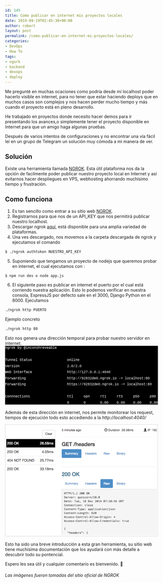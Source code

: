 ```yaml
---
id: 145
title: Como publicar en internet mis proyectos locales
date: 2019-09-19T02:45:30+00:00
author: robert
layout: post
permalink: /como-publicar-en-internet-mi-proyectos-locales/
categories:
- DevOps
- How To
tags:
- ngork
- backend
- devops
- deploy
---
```

Me pregunté en muchas ocaciones como podría desde mi localhost poder hacerlo visible en internet, para no tener que estar haciendo deploys que en muchos casos son complejos y nos hacen perder mucho tiempo y más cuando el proyecto está en pleno desarrollo.

He trabajado en proyectos donde necesito hacer demos para ir presentando los avances,o simplemente tener el proyecto disponible en Internet para que un amigo haga algunas pruebas. 

Después de varios intentos de configuraciones y no encontrar una vía fácil leí en un grupo de Telegram un solución 
muy cómoda a mi manera de ver.

## Solución  
Existe una herramienta llamada <a href="https://ngrok.com/"  target="_blank">NGROK</a>. Esta útil plataforma nos da la opción de 
facilmente poder publicar nuestro proyecto local en Internet y así evitarnos hacer despliegues en VPS, webhosting 
ahorrando muchísimo tiempo y frustración.

## Como funciona
1. Es tan sencillo como entrar a su sitio web <a href="https://ngrok.com/"  target="_blank">NGROK</a>.
2. Registrarnos para que nos de un API_KEY que nos permitirá publicar nuestro localhost. 
3. Descargar ngrok <a href="https://dashboard.ngrok.com/get-started" target="_blank">aquí</a>, está disponible para una amplia variedad de plataformas.
4. Una ves descargado, nos movemos a la carpeta descargada de ngrok y ejecutamos el comando 
```bash
$ ./ngrok authtoken NUESTRO_API_KEY
``` 
5. Suponiendo que tengamos un proyecto de nodejs que queremos probar en internet, el cual ejecutamos con :
```bash
$ npm run dev o node app.js
```
6. El siguiente paso es publicar en internet el puerto por el cual está corriendo nuestra aplicación. Esto lo podemos 
verificar en nuestra consola, ExpressJS por defecto sale en el 3000, Django Python en el 8000.
Ejecutamos
```bash
./ngrok http PUERTO 
```
Ejemplo concreto
```bash
./ngrok http 80
```
Esto nos genera una dirección temporal para probar nuestro servidor en internet.
![NGROK](/assets/img/posts/ngrok-howto.png)

Además de esta dirección en internet, nos permite monitorear los request, tiempos de ejecución todo esto
accediendo a la *http://localhost:4040/*

![NGROK](/assets/img/posts/ngrok-inspect.png)

Esto ha sido una breve introducción a esta gran herramienta, su sitio web tiene muchísima documentación que 
los ayudará con más detalle a descubrir todo su pontencial.

Espero les sea útil y cualquier comentario es bienvenido. 🙂

###### Las imágenes fueron tomadas del sitio oficial de NGROK